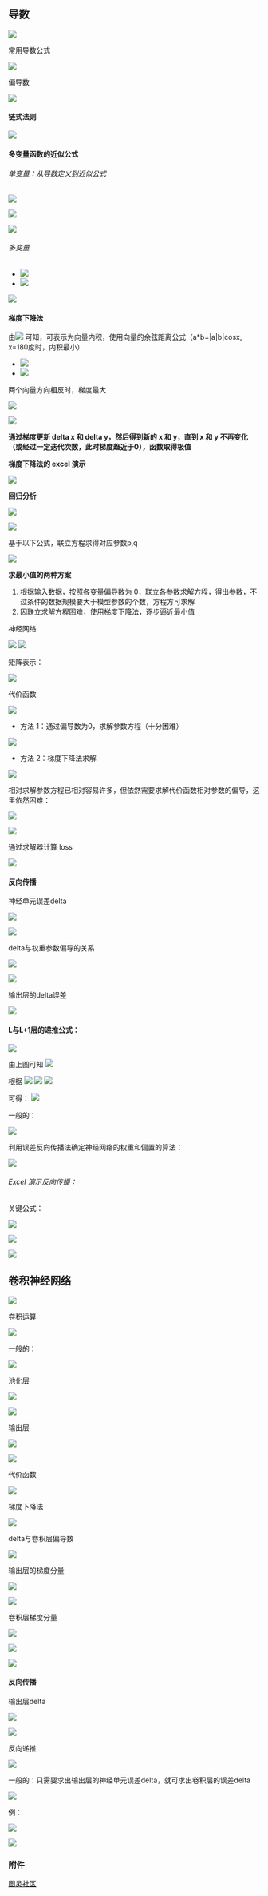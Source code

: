 
## 导数

![](attachments/Pasted%20image%2020240425100735.png)
  
常用导数公式

![](attachments/Pasted%20image%2020240425100835.png)

偏导数

![](attachments/Pasted%20image%2020240425101017.png)

#### 链式法则

![](attachments/Pasted%20image%2020240425101130.png)

#### 多变量函数的近似公式

###### 单变量：从导数定义到近似公式
![](attachments/Pasted%20image%2020240718155853.png)

![](attachments/Pasted%20image%2020240718161901.png)

![](attachments/Pasted%20image%2020240718161931.png)

###### 多变量
- ![](attachments/Pasted%20image%2020240425101330.png)
- ![](attachments/Pasted%20image%2020240718162022.png)

![](attachments/20240718155731.jpg)

#### **梯度下降法**

由![](attachments/Pasted%20image%2020240718162300.png)
可知，可表示为向量内积，使用向量的余弦距离公式（a*b=|a|b|cosx, x=180度时，内积最小）
- ![](attachments/Pasted%20image%2020240718162514.png)
- ![](attachments/Pasted%20image%2020240425101500.png)

两个向量方向相反时，梯度最大

![](attachments/20240718162613.jpg)

![](attachments/Pasted%20image%2020240425101520.png)

**通过梯度更新 delta x 和 delta y，然后得到新的 x 和 y，直到 x 和 y 不再变化（或经过一定迭代次数，此时梯度趋近于0），函数取得极值**

**梯度下降法的 excel 演示**

![](attachments/Pasted%20image%2020240925115148.png)

**回归分析**

![](attachments/Pasted%20image%2020240425102139.png)

![](attachments/Pasted%20image%2020240425102127.png)

基于以下公式，联立方程求得对应参数p,q

![](attachments/Pasted%20image%2020240425102212.png)

**求最小值的两种方案**
1. 根据输入数据，按照各变量偏导数为 0，联立各参数求解方程，得出参数，不过条件的数据规模要大于模型参数的个数，方程方可求解
2. 因联立求解方程困难，使用梯度下降法，逐步逼近最小值

神经网络

![](attachments/Pasted%20image%2020240425103134.png)
![](attachments/20240425104023.jpg)

矩阵表示：

![](attachments/Pasted%20image%2020240506191116.png)

代价函数

![](attachments/20240425103715.jpg)
- 方法 1：通过偏导数为0，求解参数方程（十分困难）

![](attachments/Pasted%20image%2020240425103222.png)

- 方法 2：梯度下降法求解

![](attachments/Pasted%20image%2020240425103409.png)

相对求解参数方程已相对容易许多，但依然需要求解代价函数相对参数的偏导，这里依然困难：

![](attachments/Pasted%20image%2020240425103600.png)

![](attachments/20240425104023.jpg)

通过求解器计算 loss

![](attachments/Pasted%20image%2020240925115559.png)
#### 反向传播
神经单元误差delta

![](attachments/Pasted%20image%2020240425104140.png)

![](attachments/20240425104213.jpg)

delta与权重参数偏导的关系

![](attachments/20240425104349.jpg)

![](attachments/Pasted%20image%2020240425104722.png)

输出层的delta误差

![](attachments/Pasted%20image%2020240425104839.png)

#### L与L+1层的递推公式：

![](attachments/20240606172500.jpg)

由上图可知
![](attachments/Pasted%20image%2020240606172518.png)

根据 ![](attachments/Pasted%20image%2020240606172741.png)  ![](attachments/Pasted%20image%2020240606172756.png)  ![](attachments/Pasted%20image%2020240606172805.png)

可得： ![](attachments/Pasted%20image%2020240606172640.png)

一般的：

![](attachments/Pasted%20image%2020240425104946.png)

利用误差反向传播法确定神经网络的权重和偏置的算法：

![](attachments/Pasted%20image%2020240925115800.png)

###### Excel 演示反向传播：

关键公式：

![](attachments/Pasted%20image%2020240425104722.png)

![](attachments/Pasted%20image%2020240425104946.png)

![](attachments/Pasted%20image%2020240925120003.png)
## 卷积神经网络

![](attachments/20240425105321.jpg)

卷积运算

![](attachments/20240425105631.jpg)

一般的：

![](attachments/Pasted%20image%2020240425110941.png)

池化层

![](attachments/20240425110049.jpg)

![](attachments/Pasted%20image%2020240425111007.png)

输出层

![](attachments/20240425110128.jpg)

![](attachments/Pasted%20image%2020240425111024.png)

代价函数

![](attachments/Pasted%20image%2020240425110307.png)

梯度下降法

![](attachments/Pasted%20image%2020240425111230.png)

delta与卷积层偏导数

![](attachments/20240425111525.jpg)

输出层的梯度分量

![](attachments/Pasted%20image%2020240425111715.png)

![](attachments/Pasted%20image%2020240425112141.png)

卷积层梯度分量

![](attachments/20240425112043.jpg)

![](attachments/Pasted%20image%2020240425112222.png)

![](attachments/Pasted%20image%2020240425112229.png)

#### 反向传播

输出层delta

![](attachments/Pasted%20image%2020240425112501.png)

![](attachments/Pasted%20image%2020240425112347.png)

反向递推

![](attachments/20240425112553.jpg)

一般的：只需要求出输出层的神经单元误差delta，就可求出卷积层的误差delta

![](attachments/Pasted%20image%2020240425112803.png)

例：

![](attachments/Pasted%20image%2020240425113138.png)

![](attachments/20240425113008.jpg)

### 附件

[图灵社区](http://www.ituring.com.cn/book/2593)
